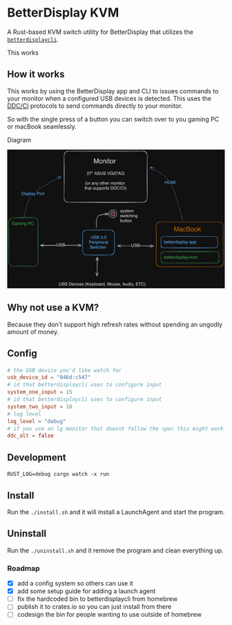 # BetterDisplay KVM

A Rust-based KVM switch utility for BetterDisplay that utilizes the [`betterdisplaycli`](https://github.com/waydabber/betterdisplaycli).

This works 

## How it works

This works by using the BetterDisplay app and CLI to issues commands to your monitor when a configured USB devices is detected. This uses the [DDC/CI](https://en.wikipedia.org/wiki/Display_Data_Channel) protocols to send commands directly to your monitor.

So with the single press of a button you can switch over to you gaming PC or macBook seamlessly.

Diagram

![diagram](./betterdisplay-kvm-diagram.png)

## Why not use a KVM?

Because they don’t support high refresh rates without spending an ungodly amount of money.

## Config

```toml
# the USB device you'd like watch for
usb_device_id = "046d:c547"
# id that betterdisplaycli uses to configure input
system_one_input = 15
# id that betterdisplaycli uses to configure input
system_two_input = 18
# log level
log_level = "debug"
# if you use an lg monitor that doesnt follow the spec this might work if you enable it
ddc_alt = false

```

## Development

```
RUST_LOG=debug cargo watch -x run
```

## Install

Run the `./install.sh` and it will install a LaunchAgent and start the program.

## Uninstall

Run the `./uninstall.sh` and it remove the program and clean everything up.

### Roadmap
- [x] add a config system so others can use it
- [x] add some setup guide for adding a launch agent
- [ ] fix the hardcoded bin to betterdisplaycli from homebrew
- [ ] publish it to crates.io so you can just install from there
- [ ] codesign the bin for people wanting to use outside of homebrew

